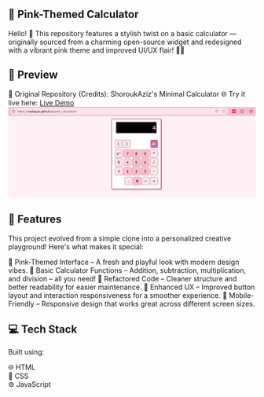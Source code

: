 ## 🎀 Pink-Themed Calculator
Hello! 👋
This repository features a stylish twist on a basic calculator — originally sourced from a charming open-source widget and redesigned with a vibrant pink theme and improved UI/UX flair! 🧠💖

## 📸 Preview
🔗 Original Repository (Credits): ShoroukAziz's Minimal Calculator
🌐 Try it live here: [Live Demo](https://nadaqqn.github.io/pink_calculator/)
![Preview-Pink-Calculator](preview-pink-calculator.jpg)

## 🎯 Features
This project evolved from a simple clone into a personalized creative playground! Here's what makes it special:

🎨 Pink-Themed Interface – A fresh and playful look with modern design vibes.
🧮 Basic Calculator Functions – Addition, subtraction, multiplication, and division – all you need!
🔄 Refactored Code – Cleaner structure and better readability for easier maintenance.
🧩 Enhanced UX – Improved button layout and interaction responsiveness for a smoother experience.
📱 Mobile-Friendly – Responsive design that works great across different screen sizes.

## 💻 Tech Stack
Built using:

🌐 HTML  
🎨 CSS  
⚙️ JavaScript  
